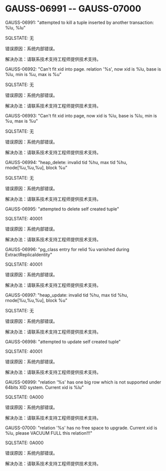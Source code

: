 # GAUSS-06991 -- GAUSS-07000<a name="ZH-CN_TOPIC_0302073104"></a>

GAUSS-06991: "attempted to kill a tuple inserted by another transaction: %lu, %lu"

SQLSTATE: 无

错误原因：系统内部错误。

解决办法：请联系技术支持工程师提供技术支持。

GAUSS-06992: "Can't fit xid into page. relation '%s', now xid is %lu, base is %lu, min is %u, max is %u"

SQLSTATE: 无

错误原因：系统内部错误。

解决办法：请联系技术支持工程师提供技术支持。

GAUSS-06993: "Can't fit xid into page, now xid is %lu, base is %lu, min is %u, max is %u"

SQLSTATE: 无

错误原因：系统内部错误。

解决办法：请联系技术支持工程师提供技术支持。

GAUSS-06994: "heap\_delete: invalid tid %hu, max tid %hu, rnode\[%u,%u,%u\], block %u"

SQLSTATE: 无

错误原因：系统内部错误。

解决办法：请联系技术支持工程师提供技术支持。

GAUSS-06995: "attempted to delete self created tuple"

SQLSTATE: 40001

错误原因：系统内部错误。

解决办法：请联系技术支持工程师提供技术支持。

GAUSS-06996: "pg\_class entry for relid %u vanished during ExtractReplicaIdentity"

SQLSTATE: 40001

错误原因：系统内部错误。

解决办法：请联系技术支持工程师提供技术支持。

GAUSS-06997: "heap\_update: invalid tid %hu, max tid %hu, rnode\[%u,%u,%u\], block %u"

SQLSTATE: 无

错误原因：系统内部错误。

解决办法：请联系技术支持工程师提供技术支持。

GAUSS-06998: "attempted to update self created tuple"

SQLSTATE: 40001

错误原因：系统内部错误。

解决办法：请联系技术支持工程师提供技术支持。

GAUSS-06999: "relation '%s' has one big row which is not supported under 64bits XID system. Current xid is %lu"

SQLSTATE: 0A000

错误原因：系统内部错误。

解决办法：请联系技术支持工程师提供技术支持。

GAUSS-07000: "relation '%s' has no free space to upgrade. Current xid is %lu, please VACUUM FULL this relation!!!"

SQLSTATE: 0A000

错误原因：系统内部错误。

解决办法：请联系技术支持工程师提供技术支持。

